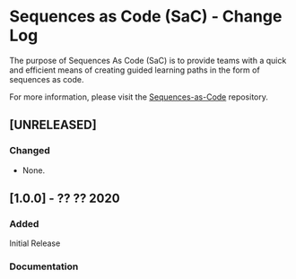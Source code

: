 # Sequences as Code (SaC) -  Change Log

The purpose of Sequences As Code (SaC) is to provide teams with a quick and efficient means of creating guided learning paths in the form of sequences as code.

For more information, please visit the [Sequences-as-Code](https://github.com/dxc-technology/Sequences-as-Code) repository.

## [UNRELEASED]

### Changed

* None.

## [1.0.0] - ?? ?? 2020

### Added

Initial Release

### Documentation

